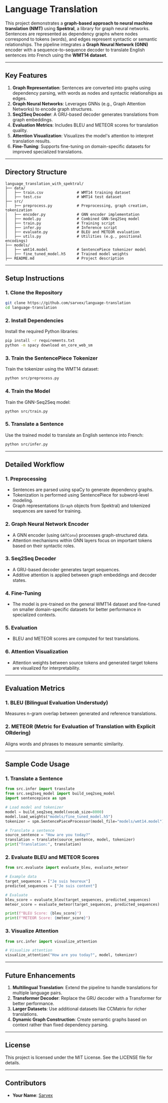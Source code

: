 # Language Translation

This project demonstrates a **graph-based approach to neural machine translation (NMT)** using **Spektral**, a library for graph neural networks. Sentences are represented as dependency graphs where nodes correspond to tokens (words), and edges represent syntactic or semantic relationships. The pipeline integrates a **Graph Neural Network (GNN)** encoder with a sequence-to-sequence decoder to translate English sentences into French using the **WMT14 dataset**.

---

## **Key Features**

1. **Graph Representation**: Sentences are converted into graphs using dependency parsing, with words as nodes and syntactic relationships as edges.
2. **Graph Neural Networks**: Leverages GNNs (e.g., Graph Attention Networks) to encode graph structures.
3. **Seq2Seq Decoder**: A GRU-based decoder generates translations from graph embeddings.
4. **Evaluation Metrics**: Includes BLEU and METEOR scores for translation quality.
5. **Attention Visualization**: Visualizes the model's attention to interpret translation results.
6. **Fine-Tuning**: Supports fine-tuning on domain-specific datasets for improved specialized translations.

---

## **Directory Structure**

```plaintext
language_translation_with_spektral/
├── data/
│   ├── train.csv               # WMT14 training dataset
│   ├── test.csv                # WMT14 test dataset
├── src/
│   ├── preprocess.py           # Preprocessing, graph creation, tokenization
│   ├── encoder.py              # GNN encoder implementation
│   ├── model.py                # Combined GNN-Seq2Seq model
│   ├── train.py                # Training script
│   ├── infer.py                # Inference script
│   ├── evaluate.py             # BLEU and METEOR evaluation
│   ├── utils.py                # Utilities (e.g., positional encodings)
├── models/
│   ├── wmt14.model             # SentencePiece tokenizer model
│   ├── fine_tuned_model.h5     # Trained model weights
├── README.md                   # Project description
```

---

## **Setup Instructions**

### **1. Clone the Repository**

```bash
git clone https://github.com/sarvex/language-translation
cd language-translation
```

### **2. Install Dependencies**

Install the required Python libraries:

```bash
pip install -r requirements.txt
python -m spacy download en_core_web_sm
```

### **3. Train the SentencePiece Tokenizer**

Train the tokenizer using the WMT14 dataset:

```bash
python src/preprocess.py
```

### **4. Train the Model**

Train the GNN-Seq2Seq model:

```bash
python src/train.py
```

### **5. Translate a Sentence**

Use the trained model to translate an English sentence into French:

```bash
python src/infer.py
```

---

## **Detailed Workflow**

### **1. Preprocessing**
- Sentences are parsed using spaCy to generate dependency graphs.
- Tokenization is performed using SentencePiece for subword-level modeling.
- Graph representations (`Graph` objects from Spektral) and tokenized sequences are saved for training.

### **2. Graph Neural Network Encoder**
- A GNN encoder (using `GATConv`) processes graph-structured data.
- Attention mechanisms within GNN layers focus on important tokens based on their syntactic roles.

### **3. Seq2Seq Decoder**
- A GRU-based decoder generates target sequences.
- Additive attention is applied between graph embeddings and decoder states.

### **4. Fine-Tuning**
- The model is pre-trained on the general WMT14 dataset and fine-tuned on smaller domain-specific datasets for better performance in specialized contexts.

### **5. Evaluation**
- BLEU and METEOR scores are computed for test translations.

### **6. Attention Visualization**
- Attention weights between source tokens and generated target tokens are visualized for interpretability.

---

## **Evaluation Metrics**

### **1. BLEU (Bilingual Evaluation Understudy)**
Measures n-gram overlap between generated and reference translations.

### **2. METEOR (Metric for Evaluation of Translation with Explicit ORdering)**
Aligns words and phrases to measure semantic similarity.

---

## **Sample Code Usage**

### **1. Translate a Sentence**

```python
from src.infer import translate
from src.seq2seq_model import build_seq2seq_model
import sentencepiece as spm

# Load model and tokenizer
model = build_seq2seq_model(vocab_size=8000)
model.load_weights("models/fine_tuned_model.h5")
tokenizer = spm.SentencePieceProcessor(model_file="models/wmt14.model")

# Translate a sentence
source_sentence = "How are you today?"
translation = translate(source_sentence, model, tokenizer)
print("Translation:", translation)
```

### **2. Evaluate BLEU and METEOR Scores**

```python
from src.evaluate import evaluate_bleu, evaluate_meteor

# Example data
target_sequences = ["Je suis heureux"]
predicted_sequences = ["Je suis content"]

# Evaluate
bleu_score = evaluate_bleu(target_sequences, predicted_sequences)
meteor_score = evaluate_meteor(target_sequences, predicted_sequences)

print(f"BLEU Score: {bleu_score}")
print(f"METEOR Score: {meteor_score}")
```

### **3. Visualize Attention**

```python
from src.infer import visualize_attention

# Visualize attention
visualize_attention("How are you today?", model, tokenizer)
```

---

## **Future Enhancements**

1. **Multilingual Translation**: Extend the pipeline to handle translations for multiple language pairs.
2. **Transformer Decoder**: Replace the GRU decoder with a Transformer for better performance.
3. **Larger Datasets**: Use additional datasets like CCMatrix for richer translations.
4. **Dynamic Graph Construction**: Create semantic graphs based on context rather than fixed dependency parsing.

---

## **License**

This project is licensed under the MIT License. See the LICENSE file for details.

---

## **Contributors**

- **Your Name**: [Sarvex](https://github.com/sarvex)

